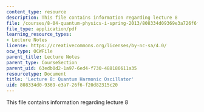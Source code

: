 ```yaml
---
content_type: resource
description: This file contains information regarding lecture 8
file: /courses/8-04-quantum-physics-i-spring-2013/808334d09369e3a726f6f20d82315c20_MIT8_04S13_Lec08.pdf
file_type: application/pdf
learning_resource_types:
- Lecture Notes
license: https://creativecommons.org/licenses/by-nc-sa/4.0/
ocw_type: OCWFile
parent_title: Lecture Notes
parent_type: CourseSection
parent_uid: 63edb0d2-1a97-6ed4-f730-488186611a35
resourcetype: Document
title: 'Lecture 8: Quantum Harmonic Oscillator'
uid: 808334d0-9369-e3a7-26f6-f20d82315c20
---
```

This file contains information regarding lecture 8